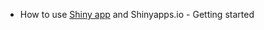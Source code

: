 
* How to use [Shiny app](https://shiny.rstudio.com/articles/shinyapps.html) and Shinyapps.io - Getting started

